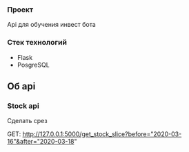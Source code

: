 


### Проект
Api для обучения инвест бота 


### Стек технологий
- Flask
- PosgreSQL

## Об api

### Stock api

Сделать срез 

GET: http://127.0.0.1:5000/get_stock_slice?before="2020-03-16"&after="2020-03-18"
